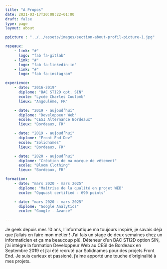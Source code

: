 ```yaml
---
title: "A Propos"
date: 2021-03-17T20:08:22+01:00
draft: false
type: page
layout: about

ppicture : "../../assets/images/section-about-profil-picture-1.jpg"

reseaux:
    - link: "#"
      logo: "fab fa-gitlab"
    - link: "#"
      logo: "fab fa-linkedin-in"
    - link: "#"
      logo: "fab fa-instagram"

experience:
    - date: "2016-2019"
      diplome: "BAC STI2D opt. SIN"
      ecole: "Lycée Charles Coulomb"
      lieux: "Angoulême, FR"

    - date: "2019 - aujoud’hui"
      diplome: "Developpeur Web"
      ecole: "CESI Alternance Bordeaux"
      lieux: "Bordeaux, FR"

    - date: "2019 - aujoud’hui"
      diplome: "Front End Dev"
      ecole: "Solidnames"
      lieux: "Bordeaux, FR"

    - date: "2020 - aujoud’hui"
      diplome: "Création de ma marque de vêtement"
      ecole: "Bloom Clothing"
      lieux: "Bordeaux, FR"

formation:
    - date: "mars 2020 - mars 2025"
      diplome: "Maîtrise de la qualité en projet WEB"
      ecole: "Opquast certified - 690 points"

    - date: "mars 2020 - mars 2025"
      diplome: "Google Analytics"
      ecole: "Google - Avancé"

---
```


Je geek depuis mes 10 ans, l’informatique ma toujours inspiré, je savais déjà que j’allais en faire mon métier ! J’ai fais un stage de deux semaines chez un informaticien et ça ma beaucoup plû. 
Déteneur d’un BAC STI2D option SIN, j’ai intégré la formation Developpeur Web au CESI de Bordeaux en Septembre 2019 et j’ai été recruté par Solidnames pour des projets Front End.
Je suis curieux et passioné, j’aime apporté une touche d’originalité à mes projets.